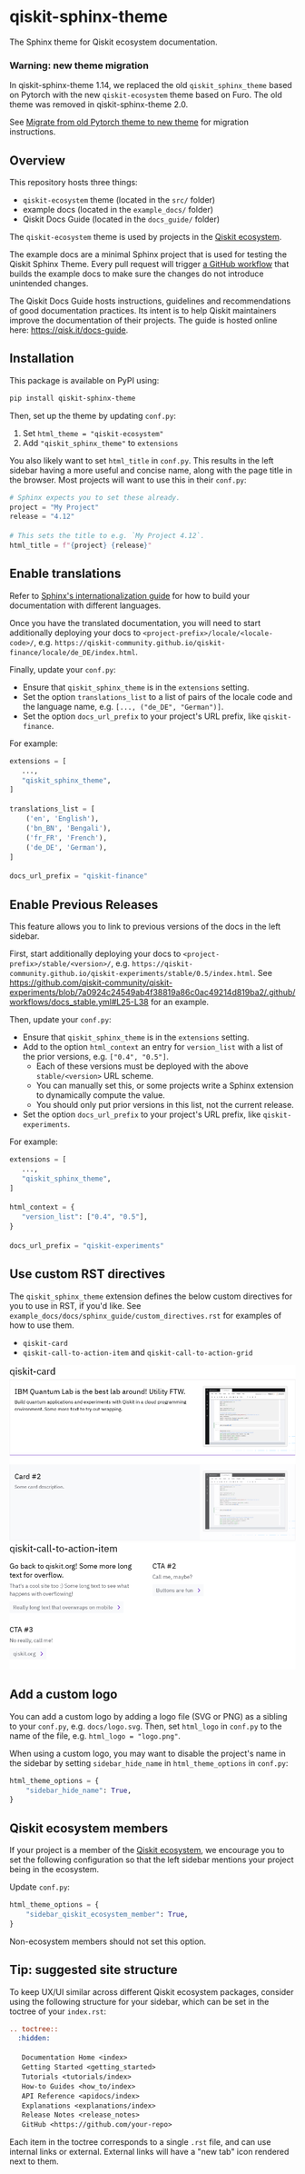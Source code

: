 # qiskit-sphinx-theme
The Sphinx theme for Qiskit ecosystem documentation.

### Warning: new theme migration

In qiskit-sphinx-theme 1.14, we replaced the old `qiskit_sphinx_theme` based on Pytorch with the new `qiskit-ecosystem` theme based on Furo. The old theme was removed in qiskit-sphinx-theme 2.0.

See [Migrate from old Pytorch theme to new theme](https://github.com/Qiskit/qiskit_sphinx_theme/blob/1.16/README.md#migrate-from-old-pytorch-theme-to-new-theme) for migration instructions.

## Overview

This repository hosts three things: 
- `qiskit-ecosystem` theme (located in the `src/` folder)
- example docs (located in the `example_docs/` folder)
- Qiskit Docs Guide (located in the `docs_guide/` folder)

The `qiskit-ecosystem` theme is used by projects in the [Qiskit ecosystem](https://www.ibm.com/quantum/ecosystem).

The example docs are a minimal Sphinx project that is used for testing the Qiskit Sphinx Theme. Every
pull request will trigger [a GitHub workflow](https://github.com/Qiskit/qiskit_sphinx_theme/blob/main/.github/workflows/main.yml) that builds the example docs to make sure the changes do
not introduce unintended changes.

The Qiskit Docs Guide hosts instructions, guidelines and recommendations of good documentation
practices. Its intent is to help Qiskit maintainers improve the documentation of their projects.
The guide is hosted online here: https://qisk.it/docs-guide.

## Installation

This package is available on PyPI using:

```bash
pip install qiskit-sphinx-theme
```

Then, set up the theme by updating `conf.py`:

1. Set `html_theme = "qiskit-ecosystem"`
2. Add `"qiskit_sphinx_theme"` to `extensions`

You also likely want to set `html_title` in `conf.py`. This results in the left sidebar having a more useful and concise name, along with the page title in the browser. Most projects will want to use this in their `conf.py`:

```python
# Sphinx expects you to set these already.
project = "My Project"
release = "4.12"

# This sets the title to e.g. `My Project 4.12`.
html_title = f"{project} {release}"
```

## Enable translations

Refer to [Sphinx's internationalization guide](https://www.sphinx-doc.org/en/master/usage/advanced/intl.html) for how to build your documentation with different languages.

Once you have the translated documentation, you will need to start additionally deploying your docs to `<project-prefix>/locale/<locale-code>/`, e.g. `https://qiskit-community.github.io/qiskit-finance/locale/de_DE/index.html`.

Finally, update your `conf.py`:

* Ensure that `qiskit_sphinx_theme` is in the `extensions` setting.
* Set the option `translations_list` to a list of pairs of the locale code and the language name, e.g. `[..., ("de_DE", "German")]`.
* Set the option `docs_url_prefix` to your project's URL prefix, like `qiskit-finance`.

For example:

```python
extensions = [
   ...,
   "qiskit_sphinx_theme",
]

translations_list = [
    ('en', 'English'),
    ('bn_BN', 'Bengali'),
    ('fr_FR', 'French'),
    ('de_DE', 'German'),
]

docs_url_prefix = "qiskit-finance"
```

## Enable Previous Releases

This feature allows you to link to previous versions of the docs in the left sidebar.

First, start additionally deploying your docs to `<project-prefix>/stable/<version>/`, e.g. `https://qiskit-community.github.io/qiskit-experiments/stable/0.5/index.html`. See https://github.com/qiskit-community/qiskit-experiments/blob/7a0924c24549ab4f38819a86c0ac49214d819ba2/.github/workflows/docs_stable.yml#L25-L38 for an example.

Then, update your `conf.py`:

* Ensure that `qiskit_sphinx_theme` is in the `extensions` setting.
* Add to the option `html_context` an entry for `version_list` with a list of the prior versions, e.g. `["0.4", "0.5"]`.
  * Each of these versions must be deployed with the above `stable/<version>` URL scheme.
  * You can manually set this, or some projects write a Sphinx extension to dynamically compute the value.
  * You should only put prior versions in this list, not the current release.
* Set the option `docs_url_prefix` to your project's URL prefix, like `qiskit-experiments`.

For example:

```python
extensions = [
   ...,
   "qiskit_sphinx_theme",
]

html_context = {
   "version_list": ["0.4", "0.5"],
}

docs_url_prefix = "qiskit-experiments"
```

## Use custom RST directives

The `qiskit_sphinx_theme` extension defines the below custom directives for you to use in RST, if you'd like. See `example_docs/docs/sphinx_guide/custom_directives.rst` for examples of how to use them.

* `qiskit-card`
* `qiskit-call-to-action-item` and `qiskit-call-to-action-grid`

![](tests/js/qiskit.test.js-snapshots/custom-directives-1-linux.png)
![](tests/js/qiskit.test.js-snapshots/custom-directives-2-linux.png)

## Add a custom logo

You can add a custom logo by adding a logo file (SVG or PNG) as a sibling to your `conf.py`, e.g. `docs/logo.svg`. Then, set `html_logo` in `conf.py` to the name of the file, e.g. `html_logo = "logo.png"`.

When using a custom logo, you may want to disable the project's name in the sidebar by setting `sidebar_hide_name` in `html_theme_options` in `conf.py`:

```python
html_theme_options = {
    "sidebar_hide_name": True,
}
```

## Qiskit ecosystem members

If your project is a member of the [Qiskit ecosystem](https://www.ibm.com/quantum/ecosystem), we encourage you to set the following configuration so that the left sidebar mentions your project being in the ecosystem.

Update `conf.py`:

```python
html_theme_options = {
    "sidebar_qiskit_ecosystem_member": True,
}
```

Non-ecosystem members should not set this option.

## Tip: suggested site structure

To keep UX/UI similar across different Qiskit ecosystem packages, consider using the following structure for your sidebar, which can be set in the toctree of your `index.rst`:

```rst
.. toctree::
  :hidden:

   Documentation Home <index>
   Getting Started <getting_started>
   Tutorials <tutorials/index>
   How-to Guides <how_to/index>
   API Reference <apidocs/index>
   Explanations <explanations/index>
   Release Notes <release_notes>
   GitHub <https://github.com/your-repo>
```

Each item in the toctree corresponds to a single `.rst` file, and can use internal links or external. External links will have a "new tab" icon rendered next to them.
